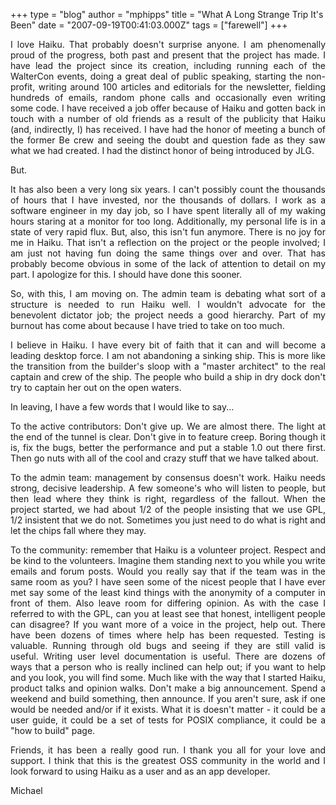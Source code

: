 +++
type = "blog"
author = "mphipps"
title = "What A Long Strange Trip It's Been"
date = "2007-09-19T00:41:03.000Z"
tags = ["farewell"]
+++

<p align="justify">
I love Haiku. That probably doesn't surprise anyone. I am phenomenally proud of the progress, both past and present that the project has made. I have lead the project since its creation, including running each of the WalterCon events, doing a great deal of public speaking, starting the non-profit, writing around 100 articles and editorials for the newsletter, fielding hundreds of emails, random phone calls and occasionally even writing some code. I have received a job offer because of Haiku and gotten back in touch with a number of old friends as a result of the publicity that Haiku (and, indirectly, I) has received. I have had the honor of meeting a bunch of the former Be crew and seeing the doubt and question fade as they saw what we had created. I had the distinct honor of being introduced by JLG.
</p>

<p align="justify">
But.
</p>

<!--more-->

<p align="justify">
It has also been a very long six years. I can't possibly count the thousands of hours that I have invested, nor the thousands of dollars. I work as a software engineer in my day job, so I have spent literally all of my waking hours staring at a monitor for too long. Additionally, my personal life is in a state of very rapid flux. But, also, this isn't fun anymore. There is no joy for me in Haiku. That isn't a reflection on the project or the people involved; I am just not having fun doing the same things over and over. That has probably become obvious in some of the lack of attention to detail on my part. I apologize for this. I should have done this sooner.
</p>

<p align="justify">
So, with this, I am moving on. The admin team is debating what sort of a structure is needed to run Haiku well. I wouldn't advocate for the benevolent dictator job; the project needs a good hierarchy. Part of my burnout has come about because I have tried to take on too much.
</p>

<p align="justify">
I believe in Haiku. I have every bit of faith that it can and will become a leading desktop force. I am not abandoning a sinking ship. This is more like the transition from the builder's sloop with a "master architect" to the real captain and crew of the ship. The people who build a ship in dry dock don't try to captain her out on the open waters.
</p>

<p align="justify">
In leaving, I have a few words that I would like to say...
</p>

<p align="justify">
To the active contributors: Don't give up. We are almost there. The light at the end of the tunnel is clear. Don't give in to feature creep. Boring though it is, fix the bugs, better the performance and put a stable 1.0 out there first. Then go nuts with all of the cool and crazy stuff that we have talked about.
</p>

<p align="justify">
To the admin team: management by consensus doesn't work. Haiku needs strong, decisive leadership. A few someone's who will listen to people, but then lead where they think is right, regardless of the fallout. When the project started, we had about 1/2 of the people insisting that we use GPL, 1/2 insistent that we do not. Sometimes you just need to do what is right and let the chips fall where they may.
</p>

<p align="justify">
To the community: remember that Haiku is a volunteer project. Respect and be kind to the volunteers. Imagine them standing next to you while you write emails and forum posts. Would you really say that if the team was in the same room as you? I have seen some of the nicest people that I have ever met say some of the least kind things with the anonymity of a computer in front of them. Also leave room for differing opinion. As with the case I referred to with the GPL, can you at least see that honest, intelligent people can disagree? If you want more of a voice in the project, help out. There have been dozens of times where help has been requested. Testing is valuable. Running through old bugs and seeing if they are still valid is useful. Writing user level documentation is useful. There are dozens of ways that a person who is really inclined can help out; if you want to help and you look, you will find some. Much like with the way that I started Haiku, product talks and opinion walks. Don't make a big announcement. Spend a weekend and build something, then announce. If you aren't sure, ask if one would be needed and/or if it exists. What it is doesn't matter - it could be a user guide, it could be a set of tests for POSIX compliance, it could be a "how to build" page.
</p>

<p align="justify">
Friends, it has been a really good run. I thank you all for your love and support. I think that this is the greatest OSS community in the world and I look forward to using Haiku as a user and as an app developer.
</p>

<p align="justify">
Michael
</p>
